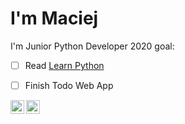 # I'm Maciej
I'm Junior Python Developer
2020 goal:
* [ ] Read [Learn Python](https://www.goodreads.com/book/show/80435.Learning_Python)
* [ ] Finish Todo Web App


[<img align="left" alt="humanbeing-dev | LinkedIn" width="22px" src="https://cdn.jsdelivr.net/npm/simple-icons@v3/icons/linkedin.svg" />][linkedin]
[<img align="left" alt="humanbeing-dev | StackOverFlow" width="22px" src="https://encrypted-tbn0.gstatic.com/images?q=tbn%3AANd9GcS3ZcfaPSJ17XXbI1xggkqIFaC7QnXLN7YF4Q&usqp=CAU" />][stackoverflow]

[linkedin]: https://linkedin.com/in/maciej-sitowski/
[stackoverflow]: https://stackoverflow.com/users/12099563/humanbeing
